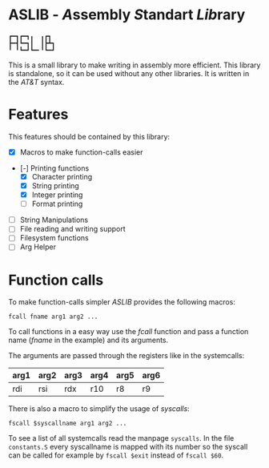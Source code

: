 # ASLIB - *A*ssembly *S*tandart *Lib*rary

```
┏━┓┏━┓╻  ╻┏┓
┣━┫┗━┓┃  ┃┣┻┓
╹ ╹┗━┛┗━╸╹┗━┛
```

This is a small library to make writing in assembly more efficient.
This library is standalone, so it can be used without any other libraries.
It is written in the *AT&T* syntax.

# Features

This features should be contained by this library:

- [x] Macros to make function-calls easier
- [-] Printing functions
	- [x] Character printing
	- [x] String printing
	- [x] Integer printing
	- [ ] Format printing
- [ ] String Manipulations
- [ ] File reading and writing support
- [ ] Filesystem functions
- [ ] Arg Helper

# Function calls

To make function-calls simpler *ASLIB* provides the following macros:

```
fcall fname arg1 arg2 ...
```

To call functions in a easy way use the *fcall* function and pass a function
name (*fname* in the example) and its arguments.

The arguments are passed through the registers like in the systemcalls:

| arg1 | arg2 | arg3 | arg4 | arg5 | arg6 |
| :--- | :--- | :--- | :--- | :--- | :--- |
| rdi  | rsi  | rdx  | r10  | r8   | r9   |


There is also a macro to simplify the usage of *syscalls*:

```
fscall $syscallname arg1 arg2 ...
```

To see a list of all systemcalls read the manpage `syscalls`.
In the file `constants.S` every syscallname is mapped with its number so
the syscall can be called for example by `fscall $exit` instead of `fscall $60`.

